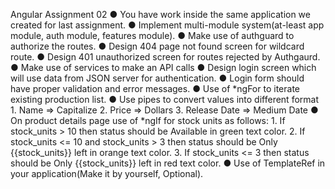 Angular Assignment 02
● You have work inside the same application we created for last assignment.
● Implement multi-module system(at-least app module, auth module, features
module).
● Make use of authguard to authorize the routes.
● Design 404 page not found screen for wildcard route.
● Design 401 unauthorized screen for routes rejected by Authgaurd.
● Make use of services to make an API calls
● Design login screen which will use data from JSON server for authentication.
● Login form should have proper validation and error messages.
● Use of *ngFor to iterate existing production list.
● Use pipes to convert values into different format
    1. Name => Capitalize
    2. Price => Dollars
    3. Release Date => Medium Date
● On product details page use of *ngIf for stock units as follows:
    1. If stock_units > 10 then status should be Available in green text color.
    2. If stock_units <= 10 and stock_units > 3 then status should be Only
     {{stock_units}} left in orange text color.
    3. If stock_units <= 3 then status should be Only {{stock_units}} left in red
     text color.
● Use of TemplateRef in your application(Make it by yourself, Optional).